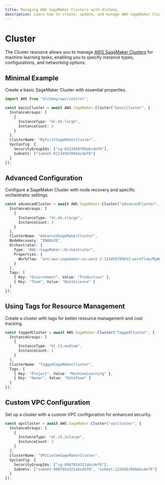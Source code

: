 ```yaml
---
title: Managing AWS SageMaker Clusters with Alchemy
description: Learn how to create, update, and manage AWS SageMaker Clusters using Alchemy Cloud Control.
---
```


# Cluster

The Cluster resource allows you to manage [AWS SageMaker Clusters](https://docs.aws.amazon.com/sagemaker/latest/userguide/) for machine learning tasks, enabling you to specify instance types, configurations, and networking options.

## Minimal Example

Create a basic SageMaker Cluster with essential properties.

```ts
import AWS from "alchemy/aws/control";

const basicCluster = await AWS.SageMaker.Cluster("basicCluster", {
  InstanceGroups: [
    {
      InstanceType: "ml.m5.large",
      InstanceCount: 2
    }
  ],
  ClusterName: "MyFirstSageMakerCluster",
  VpcConfig: {
    SecurityGroupIds: ["sg-0123456789abcdef0"],
    Subnets: ["subnet-0123456789abcdef0"]
  }
});
```

## Advanced Configuration

Configure a SageMaker Cluster with node recovery and specific orchestrator settings.

```ts
const advancedCluster = await AWS.SageMaker.Cluster("advancedCluster", {
  InstanceGroups: [
    {
      InstanceType: "ml.m5.xlarge",
      InstanceCount: 3
    }
  ],
  ClusterName: "AdvancedSageMakerCluster",
  NodeRecovery: "ENABLED",
  Orchestrator: {
    Type: "AWS::SageMaker::Orchestrator",
    Properties: {
      Workflow: "arn:aws:sagemaker:us-west-2:123456789012:workflow/MyWorkflow"
    }
  },
  Tags: [
    { Key: "Environment", Value: "Production" },
    { Key: "Team", Value: "DataScience" }
  ]
});
```

## Using Tags for Resource Management

Create a cluster with tags for better resource management and cost tracking.

```ts
const taggedCluster = await AWS.SageMaker.Cluster("taggedCluster", {
  InstanceGroups: [
    {
      InstanceType: "ml.t2.medium",
      InstanceCount: 1
    }
  ],
  ClusterName: "TaggedSageMakerCluster",
  Tags: [
    { Key: "Project", Value: "MachineLearning" },
    { Key: "Owner", Value: "DataTeam" }
  ]
});
```

## Custom VPC Configuration

Set up a cluster with a custom VPC configuration for enhanced security.

```ts
const vpcCluster = await AWS.SageMaker.Cluster("vpcCluster", {
  InstanceGroups: [
    {
      InstanceType: "ml.c5.2xlarge",
      InstanceCount: 2
    }
  ],
  ClusterName: "VPCCustomSageMakerCluster",
  VpcConfig: {
    SecurityGroupIds: ["sg-0987654321abcdef0"],
    Subnets: ["subnet-0987654321abcdef0", "subnet-1234567890abcdef0"]
  }
});
```